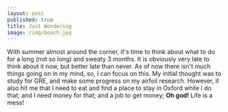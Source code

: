 ```yaml
---
layout: post
published: true
title: Just Wondering
image: /img/beach.jpg
---
```


With summer almost around the corner, it's time to think about what to do for a long (not so long) and sweaty 3 months. It is obviously very late to think about it now, but better late than never. As of now there isn't much things going on in my mind, so, I can focus on this. My initial thought was to study for GRE, and make some progress on my airfoil research. However, it also hit me that I need to eat and find a place to stay in Oxford while I do that; and I need money for that; and a job to get money; **Oh god!** Life is a mess!
